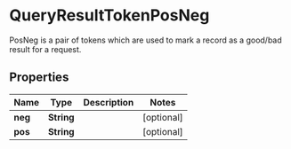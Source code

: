 

# QueryResultTokenPosNeg

PosNeg is a pair of tokens which are used to mark a record as a good/bad result for a request.

## Properties

Name | Type | Description | Notes
------------ | ------------- | ------------- | -------------
**neg** | **String** |  |  [optional]
**pos** | **String** |  |  [optional]



